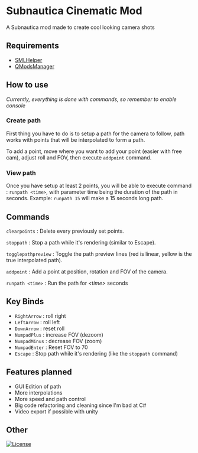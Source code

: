 # Subnautica Cinematic Mod
A Subnautica mod made to create cool looking camera shots

## Requirements
- [SMLHelper](https://www.nexusmods.com/subnautica/mods/113)
- [QModsManager](https://www.nexusmods.com/subnautica/mods/201)

## How to use
*Currently, everything is done with commands, so remember to enable console*

### Create path
First thing you have to do is to setup a path for the camera to follow,
path works with points that will be interpolated to form a path.

To add a point, move where you want to add your point (easier with free cam),
adjust roll and FOV, then execute `addpoint` command.

### View path
Once you have setup at least 2 points, you will be able to execute command : `runpath <time>`,
with parameter time being the duration of the path in seconds. Example: `runpath 15` will make a 15 seconds long path.

## Commands
`clearpoints` : Delete every previously set points.

`stoppath` : Stop a path while it's rendering (similar to Escape).

`togglepathpreview` : Toggle the path preview lines (red is linear, yellow is the true interpolated path).

`addpoint` : Add a point at position, rotation and FOV of the camera.

`runpath <time>` : Run the path for *\<time>* seconds 

## Key Binds
- `RightArrow` : roll right
- `LeftArrow` : roll left
- `DownArrow` : reset roll
- `NumpadPlus` : increase FOV (dezoom)
- `NumpadMinus` : decrease FOV (zoom)
- `NumpadEnter` : Reset FOV to 70
- `Escape` : Stop path while it's rendering (like the `stoppath` command)

## Features planned
- GUI Edition of path
- More interpolations
- More speed and path control
- Big code refactoring and cleaning since I'm bad at C#
- Video export if possible with unity

## Other
[![License](https://img.shields.io/badge/license-CC--BY--NC-orange?style=flat-square&logo=creative-commons)](https://github.com/MoreOwO/Subnautica-Cinematic-Mod/blob/main/LICENSE.md)
